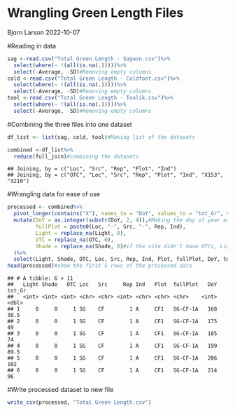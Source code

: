 Wrangling Green Length Files
================
Bjorn Larson
2022-10-07

\#Reading in data

``` r
sag <-read.csv("Total Green Length - Sagwon.csv")%>%
  select(where(~ !(all(is.na(.)))))%>%
  select(-Average, -SD)#Removing empty columns
cold <-read.csv("Total Green Length - Coldfoot.csv")%>%
  select(where(~ !(all(is.na(.)))))%>%
  select(-Average, -SD)#Removing empty columns
tool <-read.csv("Total Green Length - Toolik.csv")%>%
  select(where(~ !(all(is.na(.)))))%>%
  select(-Average, -SD)#Removing empty columns
```

\#Combining the three files into one dataset

``` r
df_list <- list(sag, cold, tool)#Making list of the datasets

combined <-df_list%>%
  reduce(full_join)#combining the datasets
```

    ## Joining, by = c("Loc", "Src", "Rep", "Plot", "Ind")
    ## Joining, by = c("OTC", "Loc", "Src", "Rep", "Plot", "Ind", "X153", "X210")

\#Wrangling data for ease of use

``` r
processed <- combined%>%
  pivot_longer(contains("X"), names_to = "DoY", values_to = "tot_Gr", values_drop_na = TRUE)%>%
  mutate(DoY = as.integer(substr(DoY, 2, 4)),#Making the day of year easy to use as a variable
         fullPlot = paste0(Loc, "-", Src, "-", Rep, Ind),
         Light = replace_na(Light, 0),
         OTC = replace_na(OTC, 0),
         Shade = replace_na(Shade, 0)#if the site didn't have OTCs, Lights, or Shades, marks as 0 instead of NA
  )%>%
  select(Light, Shade, OTC, Loc, Src, Rep, Ind, Plot, fullPlot, DoY, tot_Gr)
head(processed)#show the first 5 rows of the processed data
```

    ## # A tibble: 6 × 11
    ##   Light Shade   OTC Loc   Src     Rep Ind   Plot  fullPlot   DoY tot_Gr
    ##   <int> <int> <int> <chr> <chr> <int> <chr> <chr> <chr>    <int>  <dbl>
    ## 1     0     0     1 SG    CF        1 A     CF1   SG-CF-1A   168   38.5
    ## 2     0     0     1 SG    CF        1 A     CF1   SG-CF-1A   175   49  
    ## 3     0     0     1 SG    CF        1 A     CF1   SG-CF-1A   185   74  
    ## 4     0     0     1 SG    CF        1 A     CF1   SG-CF-1A   199   89.5
    ## 5     0     0     1 SG    CF        1 A     CF1   SG-CF-1A   206  102  
    ## 6     0     0     1 SG    CF        1 A     CF1   SG-CF-1A   214   96

\#Write processed dataset to new file

``` r
write_csv(processed, "Total Green Length.csv")
```
